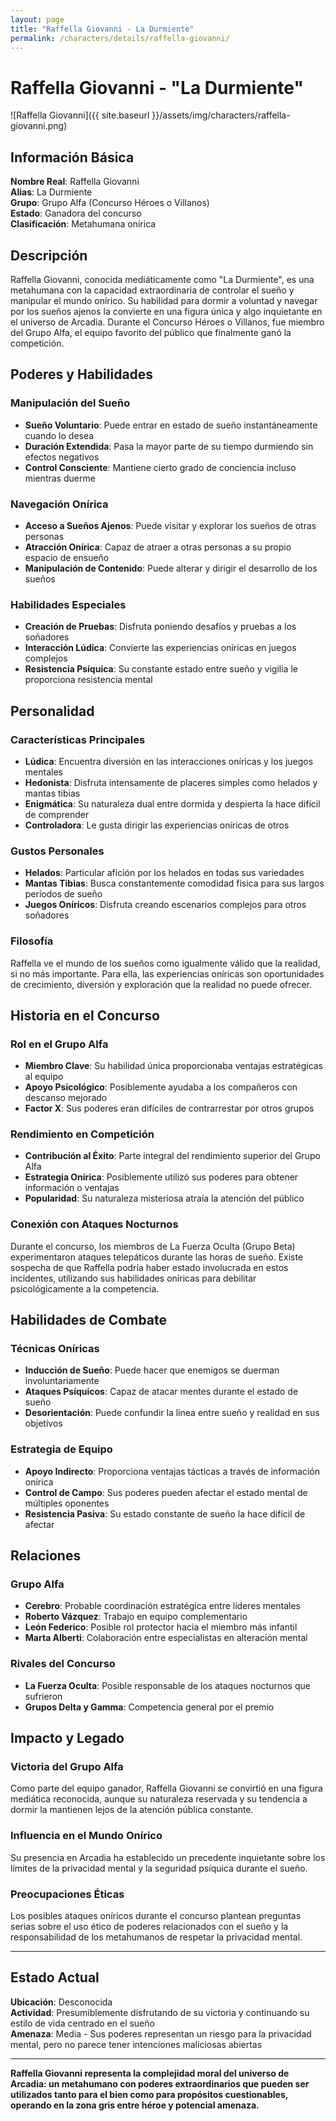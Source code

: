 ```yaml
---
layout: page
title: "Raffella Giovanni - La Durmiente"
permalink: /characters/details/raffella-giovanni/
---
```


# Raffella Giovanni - "La Durmiente"

![Raffella Giovanni]({{ site.baseurl }}/assets/img/characters/raffella-giovanni.png)

## Información Básica

**Nombre Real**: Raffella Giovanni  
**Alias**: La Durmiente  
**Grupo**: Grupo Alfa (Concurso Héroes o Villanos)  
**Estado**: Ganadora del concurso  
**Clasificación**: Metahumana onírica

## Descripción

Raffella Giovanni, conocida mediáticamente como "La Durmiente", es una metahumana con la capacidad extraordinaria de controlar el sueño y manipular el mundo onírico. Su habilidad para dormir a voluntad y navegar por los sueños ajenos la convierte en una figura única y algo inquietante en el universo de Arcadia. Durante el Concurso Héroes o Villanos, fue miembro del Grupo Alfa, el equipo favorito del público que finalmente ganó la competición.

## Poderes y Habilidades

### Manipulación del Sueño
- **Sueño Voluntario**: Puede entrar en estado de sueño instantáneamente cuando lo desea
- **Duración Extendida**: Pasa la mayor parte de su tiempo durmiendo sin efectos negativos
- **Control Consciente**: Mantiene cierto grado de conciencia incluso mientras duerme

### Navegación Onírica
- **Acceso a Sueños Ajenos**: Puede visitar y explorar los sueños de otras personas
- **Atracción Onírica**: Capaz de atraer a otras personas a su propio espacio de ensueño
- **Manipulación de Contenido**: Puede alterar y dirigir el desarrollo de los sueños

### Habilidades Especiales
- **Creación de Pruebas**: Disfruta poniendo desafíos y pruebas a los soñadores
- **Interacción Lúdica**: Convierte las experiencias oníricas en juegos complejos
- **Resistencia Psíquica**: Su constante estado entre sueño y vigilia le proporciona resistencia mental

## Personalidad

### Características Principales
- **Lúdica**: Encuentra diversión en las interacciones oníricas y los juegos mentales
- **Hedonista**: Disfruta intensamente de placeres simples como helados y mantas tibias  
- **Enigmática**: Su naturaleza dual entre dormida y despierta la hace difícil de comprender
- **Controladora**: Le gusta dirigir las experiencias oníricas de otros

### Gustos Personales
- **Helados**: Particular afición por los helados en todas sus variedades
- **Mantas Tibias**: Busca constantemente comodidad física para sus largos períodos de sueño
- **Juegos Oníricos**: Disfruta creando escenarios complejos para otros soñadores

### Filosofía
Raffella ve el mundo de los sueños como igualmente válido que la realidad, si no más importante. Para ella, las experiencias oníricas son oportunidades de crecimiento, diversión y exploración que la realidad no puede ofrecer.

## Historia en el Concurso

### Rol en el Grupo Alfa
- **Miembro Clave**: Su habilidad única proporcionaba ventajas estratégicas al equipo
- **Apoyo Psicológico**: Posiblemente ayudaba a los compañeros con descanso mejorado
- **Factor X**: Sus poderes eran difíciles de contrarrestar por otros grupos

### Rendimiento en Competición
- **Contribución al Éxito**: Parte integral del rendimiento superior del Grupo Alfa
- **Estrategia Onírica**: Posiblemente utilizó sus poderes para obtener información o ventajas
- **Popularidad**: Su naturaleza misteriosa atraía la atención del público

### Conexión con Ataques Nocturnos
Durante el concurso, los miembros de La Fuerza Oculta (Grupo Beta) experimentaron ataques telepáticos durante las horas de sueño. Existe sospecha de que Raffella podría haber estado involucrada en estos incidentes, utilizando sus habilidades oníricas para debilitar psicológicamente a la competencia.

## Habilidades de Combate

### Técnicas Oníricas
- **Inducción de Sueño**: Puede hacer que enemigos se duerman involuntariamente
- **Ataques Psíquicos**: Capaz de atacar mentes durante el estado de sueño
- **Desorientación**: Puede confundir la línea entre sueño y realidad en sus objetivos

### Estrategia de Equipo
- **Apoyo Indirecto**: Proporciona ventajas tácticas a través de información onírica
- **Control de Campo**: Sus poderes pueden afectar el estado mental de múltiples oponentes
- **Resistencia Pasiva**: Su estado constante de sueño la hace difícil de afectar

## Relaciones

### Grupo Alfa
- **Cerebro**: Probable coordinación estratégica entre líderes mentales
- **Roberto Vázquez**: Trabajo en equipo complementario
- **León Federico**: Posible rol protector hacia el miembro más infantil
- **Marta Alberti**: Colaboración entre especialistas en alteración mental

### Rivales del Concurso
- **La Fuerza Oculta**: Posible responsable de los ataques nocturnos que sufrieron
- **Grupos Delta y Gamma**: Competencia general por el premio

## Impacto y Legado

### Victoria del Grupo Alfa
Como parte del equipo ganador, Raffella Giovanni se convirtió en una figura mediática reconocida, aunque su naturaleza reservada y su tendencia a dormir la mantienen lejos de la atención pública constante.

### Influencia en el Mundo Onírico
Su presencia en Arcadia ha establecido un precedente inquietante sobre los límites de la privacidad mental y la seguridad psíquica durante el sueño.

### Preocupaciones Éticas
Los posibles ataques oníricos durante el concurso plantean preguntas serias sobre el uso ético de poderes relacionados con el sueño y la responsabilidad de los metahumanos de respetar la privacidad mental.

---

## Estado Actual

**Ubicación**: Desconocida  
**Actividad**: Presumiblemente disfrutando de su victoria y continuando su estilo de vida centrado en el sueño  
**Amenaza**: Media - Sus poderes representan un riesgo para la privacidad mental, pero no parece tener intenciones maliciosas abiertas

---

**Raffella Giovanni representa la complejidad moral del universo de Arcadia: un metahumano con poderes extraordinarios que pueden ser utilizados tanto para el bien como para propósitos cuestionables, operando en la zona gris entre héroe y potencial amenaza.**